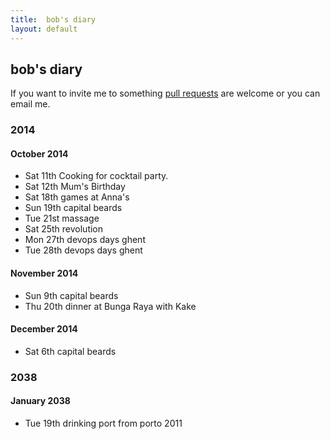 ```yaml
---
title:  bob's diary
layout: default
---
```

## bob's diary ##

If you want to invite me to something [pull requests](https://github.com/rjw1/randomness.org.uk/blob/master/diary/index.md)
are welcome or you can email me.

### 2014 ###

#### October 2014 ####

* Sat 11th Cooking for cocktail party.
* Sat 12th Mum's Birthday
* Sat 18th games at Anna's
* Sun 19th capital beards
* Tue 21st massage
* Sat 25th revolution
* Mon 27th devops days ghent
* Tue 28th devops days ghent

#### November 2014 ####

* Sun 9th capital beards
* Thu 20th dinner at Bunga Raya with Kake

#### December 2014 ####

* Sat 6th capital beards


### 2038 ###

#### January 2038 ####

* Tue 19th drinking port from porto 2011

